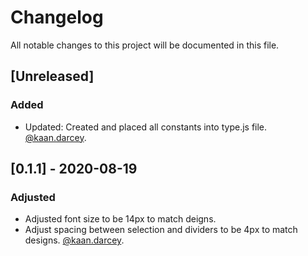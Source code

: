 # Changelog

All notable changes to this project will be documented in this file.

## [Unreleased]

### Added

- Updated: Created and placed all constants into type.js file. [@kaan.darcey](https://github.com/KDarcey).

## [0.1.1] - 2020-08-19

### Adjusted

- Adjusted font size to be 14px to match deigns.
- Adjust spacing between selection and dividers to be 4px to match designs. [@kaan.darcey](https://github.com/KDarcey).

